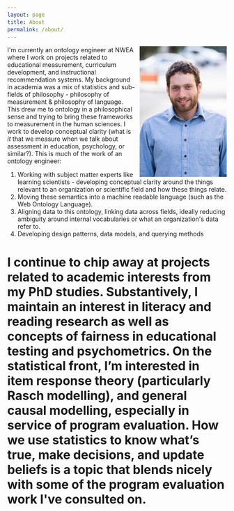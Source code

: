 ```yaml
---
layout: page
title: About
permalink: /about/
---
```


<div style='float: right; padding-left: 10px' >
  <img src='../assets/img/headshot.jpg' width="200" height="300" />
</div>

I'm currently an ontology engineer at NWEA where I work on projects related to educational measurement, curriculum development, and instructional recommendation systems. My background in academia was a mix of statistics and sub-fields of philosophy - philosophy of measurement & philosophy of language. This drew me to ontology in a philosophical sense and trying to bring these frameworks to measurement in the human sciences. I work to develop conceptual clarity (what is *it* that we measure when we talk about assessment in education, psychology, or similar?). This is much of the work of an ontology engineer: 
1. Working with subject matter experts like learning scientists - developing conceptual clarity around the things relevant to an organization or scientific field and how these things relate.
2. Moving these semantics into a machine readable language (such as the Web Ontology Language). 
3. Aligning data to this ontology, linking data across fields, ideally reducing ambiguity around internal vocabularies or what an organization's data refer to.
4. Developing design patterns, data models, and querying methods 


# I continue to chip away at projects related to academic interests from my PhD studies. Substantively, I maintain an interest in literacy and reading research as well as concepts of fairness in educational testing and psychometrics. On the statistical front, I’m interested in item response theory (particularly Rasch modelling), and general causal modelling, especially in service of program evaluation. How we use statistics to know what’s true, make decisions, and update beliefs is a topic that blends nicely with some of the program evaluation work I've consulted on.